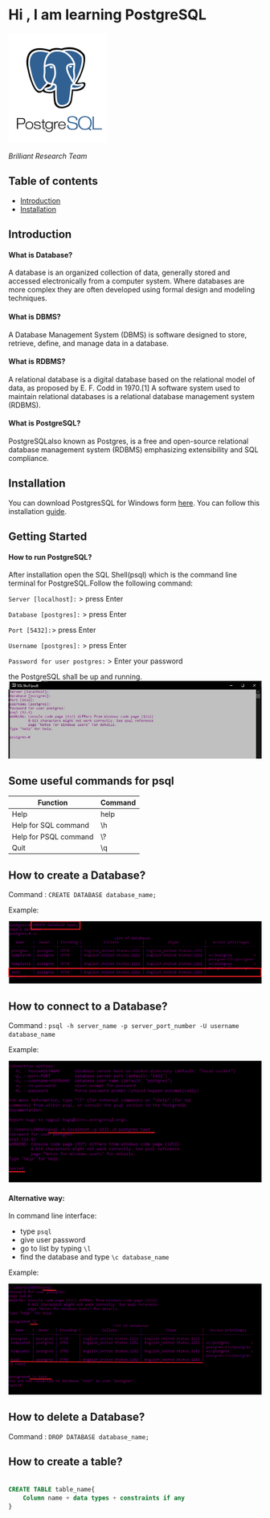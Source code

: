 # Hi , I am learning PostgreSQL

![](./images/unnamed.png)

_Brilliant Research Team_

## Table of contents
* [Introduction](#intro)
* [Installation](#installation)

## Introduction  <a name="intro"></a>
#### What is Database?
A database is an organized collection of data, generally stored and accessed electronically from a computer system. Where databases are more complex they are often developed using formal design and modeling techniques.
#### What is DBMS?
A Database Management System (DBMS) is software designed to store, retrieve, define, and manage data in a database.
#### What is RDBMS?
A relational database is a digital database based on the relational model of data, as proposed by E. F. Codd in 1970.[1] A software system used to maintain relational databases is a relational database management system (RDBMS).
#### What is PostgreSQL?
PostgreSQLalso known as Postgres, is a free and open-source relational database management system (RDBMS) emphasizing extensibility and SQL compliance. 

## Installation  <a name="installation"></a>
You can download  PostgresSQL for Windows form [here](https://www.enterprisedb.com/downloads/postgres-postgresql-downloads).
You can follow this installation [guide](https://github.com/silenthunter007/postgresql).

## Getting Started

#### How to run PostgreSQL?
After installation open the SQL Shell(psql) which is the command line terminal for PostgreSQL.Follow the following command: 

`Server [localhost]:`   > press Enter

`Database [postgres]:`  > press Enter

`Port [5432]:`> press Enter

`Username [postgres]:` > press Enter

`Password for user postgres:` > Enter your password

the PostgreSQL shall be up and running.
![](./images/1.JPG)

## Some useful commands for psql
| Function              | Command |
|-----------------------|---------|
| Help                  | help    |
| Help for SQL command  | \h      |
| Help for PSQL command | \\?     |
| Quit                  | \q      |

## How to create a Database?

Command : `CREATE DATABASE database_name;`

Example:

![](./images/2.png)

## How to connect to a Database?

Command : `psql -h server_name -p server_port_number -U username database_name`

Example: 

![](./images/3.png)

#### Alternative way:

In command line interface:
* type `psql`
* give user password
* go to list by typing `\l`
* find the database and type `\c database_name`

Example:

![](./images/4.png)


## How to delete a Database?

Command : `DROP DATABASE database_name;`


## How to create a table?

````sql

CREATE TABLE table_name{
    Column name + data types + constraints if any
}

````



